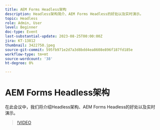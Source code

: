```yaml
---
title: AEM Forms Headless架构
description: Headless架构简介、AEM Forms Headless的好处以及实时演示。
topic: Headless
role: Admin, User
level: Beginner
doc-type: Event
last-substantial-update: 2023-08-25T00:00:00Z
jira: KT-13812
thumbnail: 3422750.jpeg
source-git-commit: 595fb971e2d7a3d8bdd4ea8608e896f187fd185e
workflow-type: tm+mt
source-wordcount: '38'
ht-degree: 0%

---
```



# AEM Forms Headless架构

在此会议中，我们将介绍Headless架构、AEM Forms Headless的好处以及实时演示。

>[!VIDEO](https://video.tv.adobe.com/v/3422750/?learn=on)
